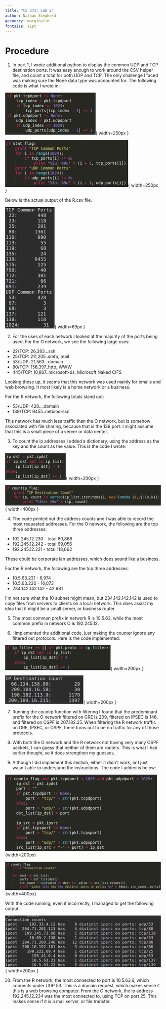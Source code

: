```yaml
---
title: "CS 373: Lab 2"
author: Nathan Shepherd
geometry: margin=1in
fontsize: 11pt
---
```


# Procedure

1. In part 1, I wrote additional python to display the common UDP and TCP destination ports.  It was easy enough to work around the CSV helper file, and count a total for both UDP and TCP.  The only challenge I faced was making sure the None data type was accounted for.  The following code is what I wrote in:

![Counting code](./img/dports_count.png){ width=250px }

![Displaying Code](./img/dports_display.png){ width=250px }

Below is the actual output of the R.csv file.

![R file output](./img/R_port_output.png){ width=69px }

2. For the uses of each network I looked at the majority of the ports being used.
For the O network, we see the following large uses:
- 22/TCP: 26,383...ssh
- 25/TCP: 211,205..smtp, mail
- 53/UDP: 21,563...domain
- 80/TCP: 156,397..http, WWW
- 445/TCP: 10,867..microsoft-ds, Microsoft Naked CIFS

Looking these up, it seems that this network was used mainly for emails and web browsing.  It most likely is a home network or a business.

For the R network, the following totals stand out:

- 53/UDP: 428....domain
- 139/TCP: 9455..netbios-ssn


This network has much less traffic than the O network, but is somehow associated with file sharing, because that is the 139 port.
I might assume that this is a small piece of a server or data center.

3. To count the ip addresses I added a dictionary, using the address as the key and the count as the value.
This is the code I wrote:

![Countip counting code](./img/countip_count.png){ width=200px }

![Countip display code](./img/countip_display.png){ width=400px }

4. The code printed out the address counts and I was able to record the most requested addresses.
For the O network, the following are the top three addresses:
- 192.245.12.230 - total 60,866
- 192.245.12.242 - total 69,056
- 192.245.12.221 - total 118,662

These could be corporate lan addresses, which does sound like a business.

For the R network, the following are the top three addresses:
  - 10.5.63.231 - 6,974
  - 10.5.63.230 - 16,073
  - 234.142.142.142 - 42,981

I'm not sure what the 10 subnet might mean, but 234.142.142.142 is used to copy files from servers to clients on a local network.  This does assist my idea that it might be a small server, or business router.

5. The most common prefix in network R is 10.5.63, while the most common prefix in network O is 192.245.12.

6. I implemented the additional code, just making the counter ignore any filtered out protocols.
Here is the code implemented:

![Countip with filtering code](./img/countip_filtered.png){ width=200px }

![Filtered on GRE](./img/countip_filtered_output.png){ width=200px }

7. Running the countip function with filtering I found that the predominant prefix for the O network filtered on GRE is 209, filtered on IPSEC is 146, and filtered on OSPF is 207.182.35.
When filtering the R network traffic on GRE, IPSEC, or OSPF, there turns out to be no traffic for any of those protocols.

8. With both the O network and the R network not having very many OSPF packets, I can guess that neither of them are routers.  This is what I had earlier thought, so it does strengthen my guesses.

9. Although I did implement this section, either it didn't work, or I just wasn't able to understand the instructions.
The code I added is below:

![Connto counting code](./img/connto_counting.png){width=200px}

![Connto display code](./img/connto_display.png){width=400px}

With the code running, even if incorrectly, I managed to get the following output:

![Connto output](./img/connto_output.png){ width=200px }

 10.  From the R network, the most connected to port is 10.5.63.6, which connects under UDP 53.  This is a domain request, which makes sense if this is a web browsing computer. From the O network, the ip address 192.245.12.234 was the most connected to, using TCP on port 25.  This makes sense if it is a mail server, or file transfer.
